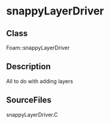 # snappyLayerDriver 
## Class
Foam::snappyLayerDriver

## Description
All to do with adding layers

## SourceFiles
snappyLayerDriver.C

